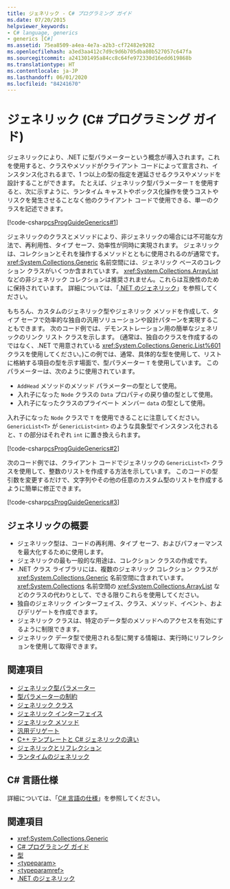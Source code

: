 ```yaml
---
title: ジェネリック - C# プログラミング ガイド
ms.date: 07/20/2015
helpviewer_keywords:
- C# language, generics
- generics [C#]
ms.assetid: 75ea8509-a4ea-4e7a-a2b3-cf72482e9282
ms.openlocfilehash: a3ed3aa412c7d9c9d6b705dba80b527057c647fa
ms.sourcegitcommit: a241301495a84cc8c64fe972330d16edd619868b
ms.translationtype: HT
ms.contentlocale: ja-JP
ms.lasthandoff: 06/01/2020
ms.locfileid: "84241670"
---
```

# <a name="generics-c-programming-guide"></a>ジェネリック (C# プログラミング ガイド)

ジェネリックにより、.NET に型パラメーターという概念が導入されます。これを使用すると、クラスやメソッドがクライアント コードによって宣言され、インスタンス化されるまで、1 つ以上の型の指定を遅延させるクラスやメソッドを設計することができます。 たとえば、ジェネリック型パラメーター `T` を使用すると、次に示すように、ランタイム キャストやボックス化操作を使うコストやリスクを発生させることなく他のクライアント コードで使用できる、単一のクラスを記述できます。

[!code-csharp[csProgGuideGenerics#1](~/samples/snippets/csharp/VS_Snippets_VBCSharp/csProgGuideGenerics/CS/Generics.cs#1)]

ジェネリックのクラスとメソッドにより、非ジェネリックの場合には不可能な方法で、再利用性、タイプ セーフ、効率性が同時に実現されます。 ジェネリックは、コレクションとそれを操作するメソッドとともに使用されるのが通常です。 <xref:System.Collections.Generic> 名前空間には、ジェネリック ベースのコレクション クラスがいくつか含まれています。 <xref:System.Collections.ArrayList> などの非ジェネリック コレクションは推奨されません。これらは互換性のために保持されています。 詳細については、「[.NET のジェネリック](../../../standard/generics/index.md)」を参照してください。

もちろん、カスタムのジェネリック型やジェネリック メソッドを作成して、タイプ セーフで効率的な独自の汎用ソリューションや設計パターンを実現することもできます。 次のコード例では、デモンストレーション用の簡単なジェネリックのリンク リスト クラスを示します。 (通常は、独自のクラスを作成するのではなく、.NET で用意されている <xref:System.Collections.Generic.List%601> クラスを使用してください。)この例では、通常、具体的な型を使用して、リストに格納する項目の型を示す場面で、型パラメーター `T` を使用しています。 このパラメーターは、次のように使用されています。

- `AddHead` メソッドのメソッド パラメーターの型として使用。
- 入れ子になった `Node` クラスの `Data` プロパティの戻り値の型として使用。
- 入れ子になったクラスのプライベート メンバー `data` の型として使用。

 入れ子になった `Node` クラスで `T` を使用できることに注意してください。 `GenericList<T>` が `GenericList<int>` のような具象型でインスタンス化されると、`T` の部分はそれぞれ `int` に置き換えられます。

[!code-csharp[csProgGuideGenerics#2](~/samples/snippets/csharp/VS_Snippets_VBCSharp/csProgGuideGenerics/CS/Generics.cs#2)]

次のコード例では、クライアント コードでジェネリックの `GenericList<T>` クラスを使用して、整数のリストを作成する方法を示しています。 このコードの型引数を変更するだけで、文字列やその他の任意のカスタム型のリストを作成するように簡単に修正できます。

[!code-csharp[csProgGuideGenerics#3](~/samples/snippets/csharp/VS_Snippets_VBCSharp/csProgGuideGenerics/CS/Generics.cs#3)]

## <a name="generics-overview"></a>ジェネリックの概要

- ジェネリック型は、コードの再利用、タイプ セーフ、およびパフォーマンスを最大化するために使用します。
- ジェネリックの最も一般的な用途は、コレクション クラスの作成です。
- .NET クラス ライブラリには、複数のジェネリック コレクション クラスが <xref:System.Collections.Generic> 名前空間に含まれています。 <xref:System.Collections> 名前空間の <xref:System.Collections.ArrayList> などのクラスの代わりとして、できる限りこれらを使用してください。
- 独自のジェネリック インターフェイス、クラス、メソッド、イベント、およびデリゲートを作成できます。
- ジェネリック クラスは、特定のデータ型のメソッドへのアクセスを有効にするように制限できます。
- ジェネリック データ型で使用される型に関する情報は、実行時にリフレクションを使用して取得できます。

## <a name="related-sections"></a>関連項目

- [ジェネリック型パラメーター](generic-type-parameters.md)
- [型パラメーターの制約](constraints-on-type-parameters.md)
- [ジェネリック クラス](generic-classes.md)
- [ジェネリック インターフェイス](generic-interfaces.md)
- [ジェネリック メソッド](generic-methods.md)
- [汎用デリゲート](generic-delegates.md)
- [C++ テンプレートと C# ジェネリックの違い](differences-between-cpp-templates-and-csharp-generics.md)
- [ジェネリックとリフレクション](generics-and-reflection.md)
- [ランタイムのジェネリック](generics-in-the-run-time.md)

## <a name="c-language-specification"></a>C# 言語仕様

詳細については、「[C# 言語の仕様](~/_csharplang/spec/types.md#constructed-types)」を参照してください。

## <a name="see-also"></a>関連項目

- <xref:System.Collections.Generic>
- [C# プログラミング ガイド](../index.md)
- [型](../types/index.md)
- [\<typeparam>](../xmldoc/typeparam.md)
- [\<typeparamref>](../xmldoc/typeparamref.md)
- [.NET のジェネリック](../../../standard/generics/index.md)
